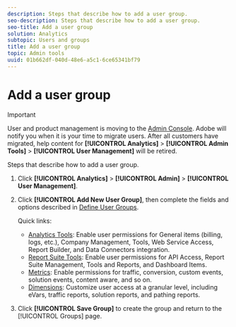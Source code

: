 ```yaml
---
description: Steps that describe how to add a user group.
seo-description: Steps that describe how to add a user group.
seo-title: Add a user group
solution: Analytics
subtopic: Users and groups
title: Add a user group
topic: Admin tools
uuid: 01b662df-040d-48e6-a5c1-6ce65341bf79
---
```


# Add a user group

>[!IMPORTANT]
>
>User and product management is moving to the [Admin Console](https://helpx.adobe.com/enterprise/using/admin-console.html). Adobe will notify you when it is your time to migrate users. After all customers have migrated, help content for **[!UICONTROL Analytics]** > **[!UICONTROL Admin Tools]** > **[!UICONTROL User Management]** will be retired.

Steps that describe how to add a user group.

1. Click **[!UICONTROL Analytics]** > **[!UICONTROL Admin]** > **[!UICONTROL User Management]**.
1. Click **[!UICONTROL Add New User Group]**, then complete the fields and options described in [Define User Groups](../../../admin/user-management2/c-user-groups/groups.md#concept_DBBCB8275D554B02B4B4E1168BA69A05).

    Quick links:

    * [Analytics Tools](../../../admin/user-management2/c-customize-report-access/groups-analytics-tools.md#concept_C4383A6C0F5E4130875FDD3756F2E2FC): Enable user permissions for General items (billing, logs, etc.), Company Management, Tools, Web Service Access, Report Builder, and Data Connectors integration. 
    * [Report Suite Tools](../../../admin/user-management2/c-customize-report-access/groups-report-suite-tools.md#concept_C94E9864349B428AB9CCE0CA4B0A40FF): Enable user permissions for API Access, Report Suite Management, Tools and Reports, and Dashboard Items. 
    * [Metrics](../../../admin/user-management2/c-customize-report-access/groups-metrics.md#concept_05D54436430E4320A48C7C685D337FBE): Enable permissions for traffic, conversion, custom events, solution events, content aware, and so on. 
    * [Dimensions](../../../admin/user-management2/c-customize-report-access/groups-dimensions.md#concept_68B36161345341369B6D01DC7DD42A22): Customize user access at a granular level, including eVars, traffic reports, solution reports, and pathing reports.

1. Click **[!UICONTROL Save Group]** to create the group and return to the [!UICONTROL Groups] page.
